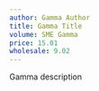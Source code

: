 ```yaml
---
author: Gamma Author
title: Gamma Title
volume: SME Gamma
price: 15.01
wholesale: 9.02
---
```


Gamma description